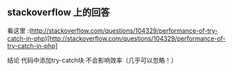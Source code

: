 
stackoverflow 上的回答
-------
看这里 :(http://stackoverflow.com/questions/104329/performance-of-try-catch-in-php)[http://stackoverflow.com/questions/104329/performance-of-try-catch-in-php]

结论 代码中添加try-catch块 不会影响效率（几乎可以忽略！）